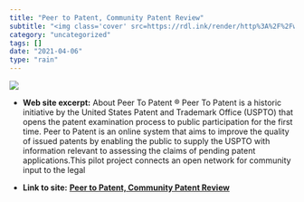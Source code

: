 ```yaml
---
title: "Peer to Patent, Community Patent Review"
subtitle: "<img class='cover' src=https://rdl.ink/render/http%3A%2F%2Fwww.peertopatent.org>"
category: "uncategorized"
tags: []
date: "2021-04-06"
type: "rain"
---
```

<img class="cover" src=https://rdl.ink/render/http%3A%2F%2Fwww.peertopatent.org>



* **Web site excerpt:** About Peer To Patent ® Peer To Patent is a historic initiative by the United States Patent and Trademark Office (USPTO) that opens the patent examination process to public participation for the first time. Peer to Patent is an online system that aims to improve the quality of issued patents by enabling the public to supply the USPTO with information relevant to assessing the claims of pending patent applications.This pilot project connects an open network for community input to the legal

* **Link to site:** **[Peer to Patent, Community Patent Review](http://www.peertopatent.org)**